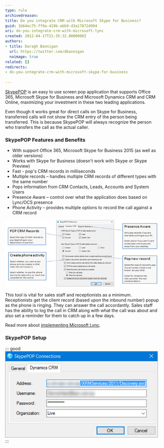 ```yaml
---
type: rule
archivedreason: 
title: Do you integrate CRM with Microsoft Skype for Business?
guid: 1b64ec75-ff9a-419b-abb9-d3a17872d994
uri: do-you-integrate-crm-with-microsoft-lync
created: 2012-04-17T21:35:32.0000000Z
authors:
- title: Daragh Bannigan
  url: https://twitter.com/dbannigan
  noimage: true 
related: []
redirects:
- do-you-integrate-crm-with-microsoft-skype-for-business

---
```


[SkypePOP](https://www.skypepop.com/product/skypepop) is an easy to use screen pop application that supports Office 365, Microsoft Skype for Business and Microsoft Dynamics CRM and CRM Online, maximizing your investment in these two leading applications.

Even though it works great for direct calls on Skype for Business, transferred calls will not show the CRM entry of the person being transferred. This is because SkypePOP will always recognize the person who transfers the call as the actual caller.

<!--endintro-->

### SkypePOP Features and Benefits

* With support Office 365, Microsoft Skype for Business 2015 (as well as older versions)
* Works with Skype for Business (doesn't work with Skype or Skype Preview)
* Fast - pop's CRM records in milliseconds
* Multiple records – handles multiple CRM records of different types with the same number
* Pops information from CRM Contacts, Leads, Accounts and System Users
* Presence Aware – control over what the application does based on Lync/OCS presence
* Phone Activity – provides multiple options to record the call against a CRM record

![Figure: SkypePOP advanced options](lyncPOP-options.png)

This tool is vital for sales staff and receptionists as a minimum.
Receptionists get the client record (based upon the inbound number) popup as the phone is ringing. They can answer the call accordantly. Sales staff has the ability to log the call in CRM along with what the call was about and also set a reminder for them to catch up in a few days.

Read more about [implementing Microsoft Lync](http://www.ssw.com.au/ssw/Consulting/Lync.aspx).

### SkypePOP Setup

::: good
![Figure: Good example - Use the discovery service of your CRM (connect using &lt;yourname&gt;@&lt;yourdomain&gt; as a username)](2016-12-02_15-14-23_1710213677030.jpg)
:::
